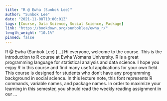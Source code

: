 ```yaml
---
title: "R @ Ewha (Sunbok Lee)"
author: "Sunbok Lee"
date: "2021-11-08T10:00:01Z"
tags: [Course, Data Science, Social Science, Package]
link: "https://bookdown.org/sunboklee/ewha_r/"
length_weight: "10.1%"
pinned: false
---
```


R @ Ewha (Sunbok Lee) [...] Hi everyone, welcome to the course. This is the introduction to R course at Ewha Womans University. R is a great programming language for statistical analysis and data science. I hope you enjoy R in this course and find many useful applications for your own field. This course is designed for students who don’t have any programming background in social science. In this lecture note, this font represents R commands, variable names, and package names. In order to maximize your learning in this semester, you should read the weekly reading assignment in our ...
